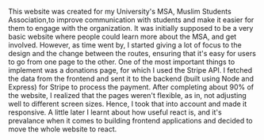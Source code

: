 This website was created for my University's MSA, Muslim Students Association,to improve communication with students and make it easier for them to engage with the organization. It was initially supposed to be a very basic website where people could learn more about the MSA, and get involved. However, as time went by, I started giving a lot of focus to the design and the change between the routes, ensuring that it's easy for users to go from one page to the other. One of the most important things to implement was a donations page, for which I used the Stripe API. I fetched the data from the frontend and sent it to the backend (built using Node and Express) for Stripe to process the payment.
After completing about 90% of the website, I realized that the pages weren't flexible, as in, not adjusting well to different screen sizes. Hence, I took that into account and made it responsive. A little later I learnt about how useful react is, and it's prevalance when it comes to building frontend applications and decided to move the whole website to react.
